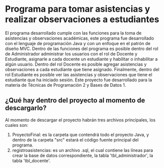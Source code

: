 # Programa para tomar asistencias y realizar observaciones a estudiantes
El programa desarrollado cumple con las funciones para la toma de asistencias y observaciones académicas, este programa fue desarrollado con el lenguaje de programación Java y con un enfoque en el patrón de diseño MVC. Dentro de las funciones del programa es posible dentro del rol de Administrador administrar los usuarios con el rol de Docente y Estudiante, asignarle a cada docente un estudiante y habilitar o inhabilitar a algún usuario. Dentro del rol Docente es posible agregar asistencias y observaciones a cada estudiante que tiene asignado. Finalmente, dentro del rol Estudiante es posible ver las asistencias y observaciones que tiene el estudiante que ha iniciado sesión. Este proyecto fue desarrollado para la materia de Técnicas de Programación 2 y Bases de Datos 1.  
## ¿Qué hay dentro del proyecto al momento de descargarlo?
Al momento de descargar el proyecto habrán tres archivos principales, los cuales son:  
1. ProyectoFinal: es la carpeta que contendrá todo el proyecto Java, y dentro de la carpeta "src" estará el código fuente principal del programa.
2. registroasistencias: es un archivo .sql, el cual contiene las líneas para crear la base de datos correspondiente, la tabla 'tbl_administrador', la tabla 'tbl_docente'.

